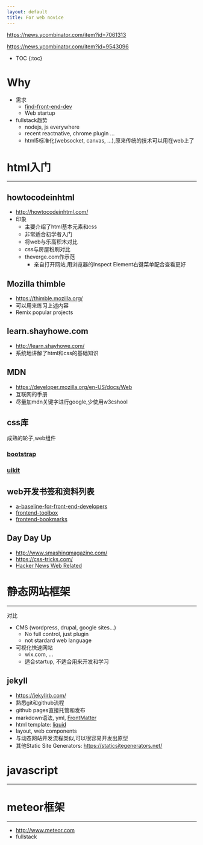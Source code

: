 ```yaml
---
layout: default
title: For web novice
---
```


<https://news.ycombinator.com/item?id=7061313>

<https://news.ycombinator.com/item?id=9543096>

* TOC
{:toc}

# Why
- 需求
  - [find-front-end-dev](http://jjperezaguinaga.com/2014/03/19/why-cant-we-find-front-end-developers/)
  - Web startup
- fullstack趋势
  - nodejs, js everywhere
  - recent reactnative, chrome plugin ...
  - html5标准化(websocket, canvas, ...),原来传统的技术可以用在web上了

# html入门
---

## howtocodeinhtml
- <http://howtocodeinhtml.com/>
- 印象
  - 主要介绍了html基本元素和css
  - 非常适合初学者入门
  - 将web与乐高积木对比
  - css与房屋粉刷对比
  - theverge.com作示范
    - 亲自打开网站,用浏览器的Inspect Element右键菜单配合查看更好

## Mozilla thimble
- <https://thimble.mozilla.org/>
- 可以用来练习上述内容
- Remix popular projects

## learn.shayhowe.com
- <http://learn.shayhowe.com/>
- 系统地讲解了html和css的基础知识

## MDN
- <https://developer.mozilla.org/en-US/docs/Web>
- 互联网的手册
- 尽量加mdn关键字进行google,少使用w3cshool

## css库

成熟的轮子,web组件

### [bootstrap](getbootstrap.com)

### [uikit](getuikit.com)

## web开发书签和资料列表
- [a-baseline-for-front-end-developers](http://rmurphey.com/blog/2012/04/12/a-baseline-for-front-end-developers)
- [frontend-toolbox](https://github.com/christopherscott/frontend-toolbox)
- [frontend-bookmarks](https://github.com/dypsilon/frontend-dev-bookmarks)

## Day Day Up
- <http://www.smashingmagazine.com/>
- <https://css-tricks.com/>
- [Hacker News Web Related](https://news.ycombinator.com/)

# 静态网站框架
---

对比

- CMS (wordpress, drupal, google sites...)
    - No full control, just plugin
    - not stardard web language
- 可视化快速网站
  - wix.com, ...
  - 适合startup, 不适合用来开发和学习

## jekyll
- <https://jekyllrb.com/>
- 熟悉git和github流程
- github pages直接托管和发布
- markdown语法, yml, [FrontMatter](http://jekyllrb.com/docs/frontmatter/)
- html template: [liquid](https://github.com/Shopify/liquid/wiki)
- layout, web components
- 与动态网站开发流程类似,可以很容易开发出原型
- 其他Static Site Generators: <https://staticsitegenerators.net/>

# javascript
---

# meteor框架
---
- <http://www.meteor.com>
- fullstack
